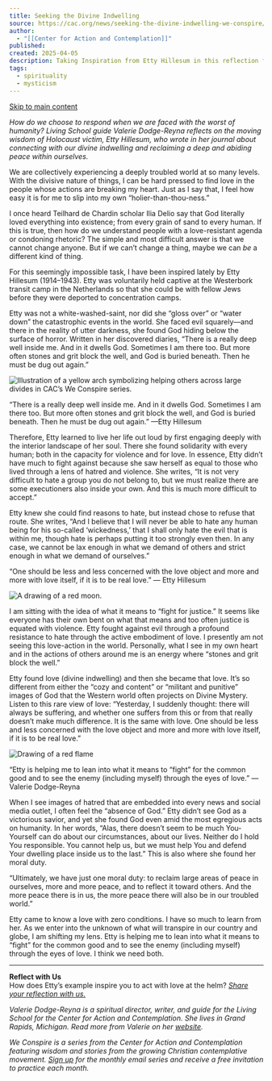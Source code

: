 ```yaml
---
title: Seeking the Divine Indwelling
source: https://cac.org/news/seeking-the-divine-indwelling-we-conspire/
author:
  - "[[Center for Action and Contemplation]]"
published: 
created: 2025-04-05
description: Taking Inspiration from Etty Hillesum in this reflection from Verlie Dodge-Reyna in the We Conspire series from the Center for Action and Contemplation
tags:
  - spirituality
  - mysticism
---
```

[Skip to main content](https://cac.org/news/seeking-the-divine-indwelling-we-conspire/#maincontent)

*How do we choose to respond when we are faced with the worst of humanity? Living School guide Valerie Dodge-Reyna reflects on the moving wisdom of Holocaust victim, Etty Hillesum, who wrote in her journal about connecting with our divine indwelling and reclaiming a deep and abiding peace within ourselves.*

We are collectively experiencing a deeply troubled world at so many levels. With the divisive nature of things, I can be hard pressed to find love in the people whose actions are breaking my heart. Just as I say that, I feel how easy it is for me to slip into my own “holier-than-thou-ness.”

I once heard Teilhard de Chardin scholar Ilia Delio say that God literally loved everything into existence; from every grain of sand to every human. If this is true, then how do we understand people with a love-resistant agenda or condoning rhetoric? The simple and most difficult answer is that we cannot change anyone. But if we can’t change a thing, maybe we can *be* a different kind of thing.

For this seemingly impossible task, I have been inspired lately by Etty Hillesum (1914–1943). Etty was voluntarily held captive at the Westerbork transit camp in the Netherlands so that she could be with fellow Jews before they were deported to concentration camps.

Etty was not a white-washed-saint, nor did she “gloss over” or “water down” the catastrophic events in the world. She faced evil squarely—and there in the reality of utter darkness, she found God hiding below the surface of horror. Written in her discovered diaries, “There is a really deep well inside me. And in it dwells God. Sometimes I am there too. But more often stones and grit block the well, and God is buried beneath. Then he must be dug out again.”

![Illustration of a yellow arch symbolizing helping others across large divides in CAC’s We Conspire series.](https://cac.org/wp-content/uploads/2023/05/arch2yellow.png)

“There is a really deep well inside me. And in it dwells God. Sometimes I am there too. But more often stones and grit block the well, and God is buried beneath. Then he must be dug out again.” —Etty Hillesum

Therefore, Etty learned to live her life out loud by first engaging deeply with the interior landscape of her soul. There she found solidarity with every human; both in the capacity for violence and for love. In essence, Etty didn’t have much to fight against because she saw herself as equal to those who lived through a lens of hatred and violence. She writes, “It is not very difficult to hate a group you do not belong to, but we must realize there are some executioners also inside your own. And this is much more difficult to accept.”

Etty knew she could find reasons to hate, but instead chose to refuse that route. She writes, “And I believe that I will never be able to hate any human being for his so-called ‘wickedness,’ that I shall only hate the evil that is within me, though hate is perhaps putting it too strongly even then. In any case, we cannot be lax enough in what we demand of others and strict enough in what we demand of ourselves.”

“One should be less and less concerned with the love object and more and more with love itself, if it is to be real love.” — Etty Hillesum

![A drawing of a red moon.](https://cac.org/wp-content/uploads/2023/06/NovRed_Email_moon-1024x1024.png)

I am sitting with the idea of what it means to “fight for justice.” It seems like everyone has their own bent on what that means and too often justice is equated with violence. Etty fought against evil through a profound resistance to hate through the active embodiment of love. I presently am not seeing this love-action in the world. Personally, what I see in my own heart and in the actions of others around me is an energy where “stones and grit block the well.”

Etty found love (divine indwelling) and then she became that love. It’s so different from either the “cozy and content” or “militant and punitive” images of God that the Western world often projects on Divine Mystery. Listen to this rare view of love: “Yesterday, I suddenly thought: there will always be suffering, and whether one suffers from this or from that really doesn’t make much difference. It is the same with love. One should be less and less concerned with the love object and more and more with love itself, if it is to be real love.”

![Drawing of a red flame](https://cac.org/wp-content/uploads/2023/02/NovRed_Email_fire-1-1024x1024.png)

“Etty is helping me to lean into what it means to “fight” for the common good and to see the enemy (including myself) through the eyes of love.” —Valerie Dodge-Reyna

When I see images of hatred that are embedded into every news and social media outlet, I often feel the “absence of God.” Etty didn’t see God as a victorious savior, and yet she found God even amid the most egregious acts on humanity. In her words, “Alas, there doesn’t seem to be much You-Yourself can do about our circumstances, about our lives. Neither do I hold You responsible. You cannot help us, but we must help You and defend Your dwelling place inside us to the last.” This is also where she found her moral duty.

“Ultimately, we have just one moral duty: to reclaim large areas of peace in ourselves, more and more peace, and to reflect it toward others. And the more peace there is in us, the more peace there will also be in our troubled world.”

Etty came to know a love with zero conditions. I have so much to learn from her. As we enter into the unknown of what will transpire in our country and globe, I am shifting my lens. Etty is helping me to lean into what it means to “fight” for the common good and to see the enemy (including myself) through the eyes of love. I think we need both.

---

**Reflect with Us**  
How does Etty’s example inspire you to act with love at the helm? [*Share your reflection with us.*](https://cac.org/communities-stories-submission/)

*Valerie Dodge-Reyna is a spiritual director, writer, and guide for the* *Living School* *for the Center for Action and Contemplation. She lives in Grand Rapids, Michigan. Read more from Valerie on her* [*website*](https://valeriedodgereyna.substack.com/about)*.*

*We Conspire is a series from the Center for Action and Contemplation featuring wisdom and stories from the growing Christian contemplative movement.* [*Sign up*](https://cac.org/we-conspire/?&utm_source=cm&utm_medium=email&utm_campaign=we_conspire&utm_content=reg) *for the monthly email series and receive a free invitation to practice each month.*

|  |  |
| --- | --- |